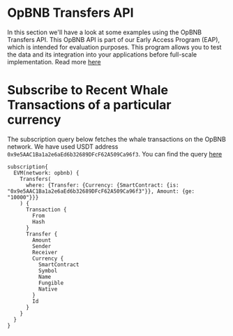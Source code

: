 # OpBNB Transfers API

<head>
<meta name="title" content="OpBNB Transfers API"/>
<meta name="description" content="Get all historical & realtime transfers details for an address or a contract, capturing internal transfers, external transfers and token transfers."/>
<meta name="keywords" content="OpBNB transfers api, OpBNB transfers python api, OpBNB transfers scan api, OpBNB transfers api docs, transfers crypto api, transfers blockchain api, OpBNB network api"/>
<meta name="robots" content="index, follow"/>
<meta http-equiv="Content-Type" content="text/html; charset=utf-8"/>
<meta name="language" content="English"/>

<!-- Open Graph / Facebook -->

<meta property="og:type" content="website" />
<meta
  property="og:title"
  content="OpBNB Transfers API"
/>
<meta
  property="og:description"
  content="Get all historical & realtime transfers for an address or a contract, capturing internal transfers, external transfers and token transfers."
/>

<!-- Twitter -->

<meta property="twitter:card" content="summary_large_image" />
<meta property="twitter:title" content="OpBNB Transfers API" />
<meta property="twitter:description" content="Get all historical & realtime transfers for an address or a contract, capturing internal transfers, external transfers and token transfers." />
</head>



In this section we'll have a look at some examples using the OpBNB Transfers API.
This OpBNB API is part of our Early Access Program (EAP), which is intended for evaluation purposes.
This program allows you to test the data and its integration into your applications before full-scale implementation. Read more [here](https://docs.bitquery.io/docs/graphql/dataset/EAP/)

# Subscribe to Recent Whale Transactions of a particular currency

The subscription query below fetches the whale transactions on the OpBNB network. We have used USDT address `0x9e5AAC1Ba1a2e6aEd6b32689DFcF62A509Ca96f3`. You can find the query [here](https://ide.bitquery.io/Whale-transfers-of-USDT-on-opBNB_2)

```
subscription{
  EVM(network: opbnb) {
    Transfers(
      where: {Transfer: {Currency: {SmartContract: {is: "0x9e5AAC1Ba1a2e6aEd6b32689DFcF62A509Ca96f3"}}, Amount: {ge: "10000"}}}
    ) {
      Transaction {
        From
        Hash
      }
      Transfer {
        Amount
        Sender
        Receiver
        Currency {
          SmartContract
          Symbol
          Name
          Fungible
          Native
        }
        Id
      }
    }
  }
}

```
